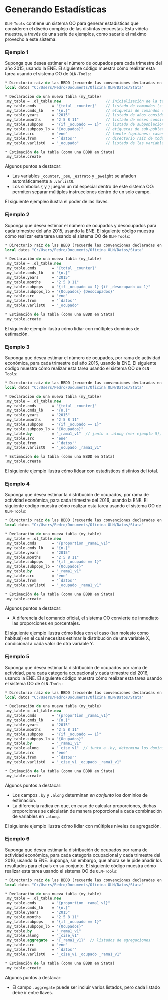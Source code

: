 Generando Estadísticas
======================

``OLN-Tools`` contiene un sistema OO para generar estadísticas que consideren el diseño complejo de las distintas encuestas. Esta viñeta muestra, a través de una serie de ejemplos, como sacarle el máximo provecho a este sistema.

### Ejemplo 1

Suponga que desea estimar el número de ocupados para cada trimestre del año 2015, usando la ENE. El siguiente código muestra cómo realizar esta tarea usando el sistema OO de ``OLN-Tools``:

```stata
* Directorio raíz de las BBDD (recuerde las convenciones declaradas en README.md)
local datos "C:/Users/Pedro/Documents/Oficina OLN/Datos/Stata"

* Declaración de una nueva tabla (my_table)
.my_table = .ol_table.new                    // Inicialización de la tabla
.my_table.cmds       = "{total _counter}"    // listado de comandos (sin opciones)
.my_table.cmds_lb    = "{n.}"                // etiquetas de comandos (suelen ser más informativas)
.my_table.years      = "2015"                // listado de años considerados
.my_table.months     = "2 5 8 11"            // listado de meses considerados
.my_table.subpops    = "{if _ocupado == 1}"  // listado de subpoblaciones
.my_table.subpops_lb = "{ocupados}"          // etiquetas de sub-poblaciones (suelen ser más informativas)
.my_table.src        = "ene"                 // fuente (opciones: casen, ene, esi, pib, sii)
.my_table.from       = "`datos'"             // directorio raíz de todas las bbdd
.my_table.varlist0   = "_ocupado"            // listado de las variables consideradas para esta tabla

* Estimación de la tabla (como una BBDD en Stata)
.my_table.create
```

Algunos puntos a destacar:
* Las variables ``_counter``, ``_psu``, ``_estrato`` y ``_pweight`` se añaden automáticamente a ``.varlist0``.
* Los símbolos ``{`` y ``}`` juegan un rol especial dentro de este sistema OO: permiten separar múltiples instrucciones dentro de un solo campo.

El siguiente ejempleo ilustra el poder de las llaves.

### Ejemplo 2

Suponga que desea estimar el número de ocupados y desocupados para cada trimestre del año 2015, usando la ENE. El siguiente código muestra cómo realizar esta tarea usando el sistema OO de ``OLN-Tools``:

```stata
* Directorio raíz de las BBDD (recuerde las convenciones declaradas en README.md)
local datos "C:/Users/Pedro/Documents/Oficina OLN/Datos/Stata"

* Declaración de una nueva tabla (my_table)
.my_table = .ol_table.new
.my_table.cmds       = "{total _counter}"
.my_table.cmds_lb    = "{n.}"
.my_table.years      = "2015"
.my_table.months     = "2 5 8 11"
.my_table.subpops    = "{if _ocupado == 1} {if _desocupado == 1}"
.my_table.subpops_lb = "{Ocupados} {Desocupados}"
.my_table.src        = "ene"
.my_table.from       = "`datos'"
.my_table.varlist0   = "_ocupado"

* Estimación de la tabla (como una BBDD en Stata)
.my_table.create
```

El siguiente ejemplo ilustra cómo lidiar con múltiples dominios de estimación.

### Ejemplo 3

Suponga que desea estimar el número de ocupados, por rama de actividad económica, para cada trimestre del año 2015, usando la ENE. El siguiente código muestra cómo realizar esta tarea usando el sistema OO de ``OLN-Tools``:

```stata
* Directorio raíz de las BBDD (recuerde las convenciones declaradas en README.md)
local datos "C:/Users/Pedro/Documents/Oficina OLN/Datos/Stata"

* Declaración de una nueva tabla (my_table)
.my_table = .ol_table.new
.my_table.cmds       = "{total _counter}"
.my_table.cmds_lb    = "{n.}"
.my_table.years      = "2015"
.my_table.months     = "2 5 8 11"
.my_table.subpops    = "{if _ocupado == 1}"
.my_table.subpops_lb = "{Ocupados}"
.my_table.by         = "_rama1_v1"  // junto a .along (ver ejemplo 5), determina los dominios de estimación  
.my_table.src        = "ene"
.my_table.from       = "`datos'"
.my_table.varlist0   = "_ocupado _rama1_v1"

* Estimación de la tabla (como una BBDD en Stata)
.my_table.create
```

El siguiente ejemplo ilustra cómo lidear con estadísticos distintos del total.

### Ejemplo 4

Suponga que desea estimar la distribución de ocupados, por rama de actividad económica, para cada trimestre del 2016, usando la ENE. El siguiente código muestra cómo realizar esta tarea usando el sistema OO de ``OLN-Tools``:

```stata
* Directorio raíz de las BBDD (recuerde las convenciones declaradas en README.md)
local datos "C:/Users/Pedro/Documents/Oficina OLN/Datos/Stata"

* Declaración de una nueva tabla (my_table)
.my_table = .ol_table.new
.my_table.cmds       = "{proportion _rama1_v1}"
.my_table.cmds_lb    = "{n.}"
.my_table.years      = "2015"
.my_table.months     = "2 5 8 11"
.my_table.subpops    = "{if _ocupado == 1}"
.my_table.subpops_lb = "{Ocupados}"
.my_table.by         = "_rama1_v1"
.my_table.src        = "ene"
.my_table.from       = "`datos'"
.my_table.varlist0   = "_ocupado _rama1_v1"

* Estimación de la tabla (como una BBDD en Stata)
.my_table.create
```

Algunos puntos a destacar:
* A diferencia del comando oficial, el sistema OO convierte de inmediato las proporciones en porcentajes.

El siguiente ejemplo ilustra cómo lidea con el caso (tan molesto como habitual) en el cual necesitas estimar la distribución de una variable X, condicional a cada valor de otra variable Y.

### Ejemplo 5

Suponga que desea estimar la distribución de ocupados por rama de actividad, para cada categoría ocupacional y cada trimestre del 2016, usando la ENE. El siguiente código muestra cómo realizar esta tarea usando el sistema OO de ``OLN-Tools``:

```stata
* Directorio raíz de las BBDD (recuerde las convenciones declaradas en README.md)
local datos "C:/Users/Pedro/Documents/Oficina OLN/Datos/Stata"

* Declaración de una nueva tabla (my_table)
.my_table = .ol_table.new
.my_table.cmds       = "{proportion _rama1_v1}"
.my_table.cmds_lb    = "{n.}"
.my_table.years      = "2015"
.my_table.months     = "2 5 8 11"
.my_table.subpops    = "{if _ocupado == 1}"
.my_table.subpops_lb = "{Ocupados}"
.my_table.by         = "_rama1_v1"
.my_table.along      = "_cise_v1"  // junto a .by, determina los dominios de estimación
.my_table.src        = "ene"
.my_table.from       = "`datos'"
.my_table.varlist0   = "_cise_v1 _ocupado _rama1_v1"

* Estimación de la tabla (como una BBDD en Stata)
.my_table.create
```

Algunos puntos a destacar:
* Los campos ``.by`` y ``.along`` determinan *en conjunto* los dominios de estimación.
* La diferencia radica en que, en caso de calcular proporciones, dichas proporciones se calcularán de manera proporcional a cada combinación de variables en ``.along``.

El siguiente ejemplo ilustra cómo lidiar con múltiples niveles de agregación.

### Ejemplo 6

Suponga que desea estimar la distribución de ocupados por rama de actividad económica, para cada categoría ocupacional y cada trimestre del 2016, usando la ENE. Suponga, sin embargo, que ahora se le pide añadir los resultados para el país en su conjunto. El siguiente código muestra cómo realizar esta tarea usando el sistema OO de ``OLN-Tools``:

```stata
* Directorio raíz de las BBDD (recuerde las convenciones declaradas en README.md)
local datos "C:/Users/Pedro/Documents/Oficina OLN/Datos/Stata"

* Declaración de una nueva tabla (my_table)
.my_table = .ol_table.new
.my_table.cmds       = "{proportion _rama1_v1}"
.my_table.cmds_lb    = "{n.}"
.my_table.years      = "2015"
.my_table.months     = "2 5 8 11"
.my_table.subpops    = "{if _ocupado == 1}"
.my_table.subpops_lb = "{Ocupados}"
.my_table.by         = "_rama1_v1"
.my_table.along      = "_cise_v1"
.my_table.aggregate  = "{_rama1_v1}"  // listados de agregaciones
.my_table.src        = "ene"
.my_table.from       = "`datos'"
.my_table.varlist0   = "_cise_v1 _ocupado _rama1_v1"

* Estimación de la tabla (como una BBDD en Stata)
.my_table.create
```

Algunos puntos a destacar:
* El campo ``.aggregate`` puede ser incluir varios listados, pero cada listado debe ir entre llaves.
